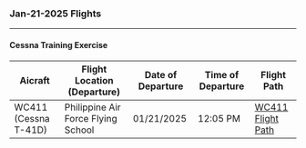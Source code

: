 ### Jan-21-2025 Flights
---
#### Cessna Training Exercise

| Aicraft              | Flight Location (Departure)        | Date of Departure | Time of Departure | Flight Path                                                                                                                                                  |
| -------------------- | ---------------------------------- | ----------------- | ----------------- | ------------------------------------------------------------------------------------------------------------------------------------------------------------ |
| WC411 (Cessna T-41D) | Philippine Air Force Flying School | 01/21/2025        | 12:05 PM          | [WC411 Flight Path]([https://www.flightradar24.com/2025-01-21/04:05/100x/WC411/38cee8ea](https://www.flightradar24.com/2025-01-21/04:05/20x/WC411/38cee8ea)) |

